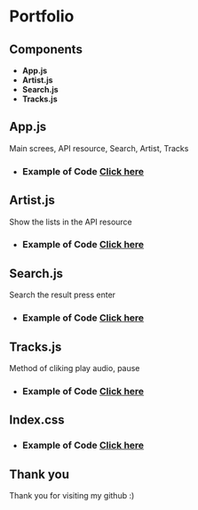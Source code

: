  
 # Portfolio

<h2>Components</h2>

- **App.js**
- **Artist.js**
- **Search.js**
- **Tracks.js**

<h2>App.js</h2>

Main screes, API resource, Search, Artist, Tracks

* ### Example of Code [Click here](https://github.com/ChungmanPARK12/Portfolio/tree/9295a7ac882269a154921a99f74184f5c4a7b6ae/Links)

<h2>Artist.js</h2>

Show the lists in the API resource

* ### Example of Code [Click here](https://github.com/ChungmanPARK12/Portfolio/tree/3c131b62b55b12d58c4fe97bad73f9ee8e2bc125/Links/Title)

<h2>Search.js</h2>

Search the result press enter

* ### Example of Code [Click here](https://github.com/ChungmanPARK12/Portfolio/tree/d8f126a0d2656d92f13f227f8a9dc8e5f7a19aaf/Links/Header)

<h2>Tracks.js</h2>

Method of cliking play audio, pause

* ### Example of Code [Click here](https://github.com/ChungmanPARK12/Portfolio/tree/48fc169909c565fafe2b68f4625cb619cf084d9f/Links/Joke)

<h2>Index.css</h2>

* ### Example of Code [Click here](https://github.com/ChungmanPARK12/Portfolio/tree/0b34356e261aacefd3329fb81a09e1fac7c4ed0b/Links/Css)

## Thank you
Thank you for visiting my github :)

 
